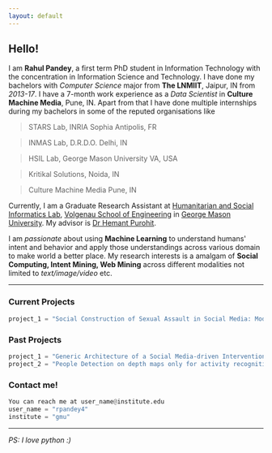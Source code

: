 ```yaml
---
layout: default
---
```


## [](#header-2)Hello!
I am **Rahul Pandey**, a first term PhD student in Information Technology with the concentration in Information Science and Technology. I have done my bachelors with _Computer Science_ major from **The LNMIIT**, Jaipur, IN from _2013-17_. I have a 7-month work experience as a _Data Scientist_ in **Culture Machine Media**, Pune, IN. Apart from that I have done multiple internships during my bachelors in some of the reputed organisations like 
>STARS Lab, INRIA Sophia Antipolis, FR

>INMAS Lab, D.R.D.O. Delhi, IN

>HSIL Lab, George Mason University VA, USA

>Kritikal Solutions, Noida, IN

>Culture Machine Media Pune, IN

Currently, I am a Graduate Research Assistant at [Humanitarian and Social Informatics Lab](http://ist.gmu.edu/~hpurohit/humanitarian-informatics-lab.html), [Volgenau School of Engineering](https://volgenau.gmu.edu/) in [George Mason University](https://www2.gmu.edu/). My advisor is [Dr Hemant Purohit](http://ist.gmu.edu/~hpurohit/). 

I am _passionate_ about using **Machine Learning** to understand humans' intent and behavior and apply those understandings across various domain to make world a better place. My research interests is a amalgam of **Social Computing, Intent Mining, Web Mining** across different modalities not limited to _text/image/video_ etc.   

* * *

### [](#header-3)Current Projects
```python
project_1 = "Social Construction of Sexual Assault in Social Media: Modeling Policy-relevant User Intent on Twitter"
``` 
<!-- Learning to rank twitter data for intent classification
Modeling user intent to help Fire and Rescue department of the state -->
### [](#header-3)Past Projects
```python
project_1 = "Generic Architecture of a Social Media-driven Intervention Support System for Smart Cities"
project_2 = "People Detection on depth maps only for activity recognition of patients suffering from Alzheimer disease"
```

### [](#header-3)Contact me!
```python
You can reach me at user_name@institute.edu
user_name = "rpandey4"
institute = "gmu"
```
* * *
_PS: I love python :)_